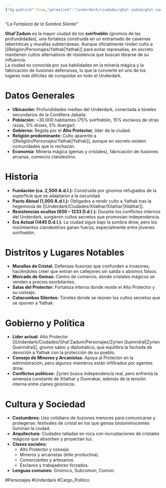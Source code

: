 ```yaml
---
{"dg-publish":true,"permalink":"/underdark/ciudades/ghal-zadum/ghal-zadum/"}
---
```


_"La Fortaleza de la Sombra Silente"_

**Ghal’Zadum** es la mayor ciudad de los **svirfneblin** (gnomos de las profundidades), una fortaleza construida en un entramado de cavernas laberínticas y murallas subterráneas. Aunque oficialmente rinden culto a [[Religión/Personajes/Yathak\|Yathak]] para evitar represalias, en secreto mantienen cultos alternativos de resistencia que buscan librarse de su influencia.  
La ciudad es conocida por sus habilidades en la minería mágica y la fabricación de ilusiones defensivas, lo que la convierte en uno de los lugares más difíciles de conquistar en todo el Underdark.

# Datos Generales
- **Ubicación:** Profundidades medias del Underdark, conectada a túneles secundarios de la Cordillera Jabalia.
- **Población:** ~30.000 habitantes (75% svirfneblin, 15% esclavos de otras razas, 5% drows, 5% duergar).
- **Gobierno:** Regida por el **Alto Protector**, líder de la ciudad.
- **Religión predominante:** Culto aparente a [[Religión/Personajes/Yathak\|Yathak]], aunque en secreto existen comunidades que lo rechazan.
- **Economía:** Minería mágica (gemas y cristales), fabricación de ilusiones arcanas, comercio clandestino.

# Historia
- **Fundación (ca. 2,500 A.d.I.):** Construida por gnomos refugiados de la superficie que se adaptaron a la oscuridad.
- **Pacto Abisal (1,000 A.d.I.):** Obligados a rendir culto a Yathak tras la hegemonía de [[Underdark/Ciudades/Xilathar/Xilathar\|Xilathar]].
- **Resistencias ocultas (650 – 1233 D.d.I.):** Durante los conflictos internos del Underdark, surgieron cultos secretos que promovían independencia.
- **Era Actual (1445 D.d.I.):** La ciudad sigue bajo la sombra drow, pero los movimientos clandestinos ganan fuerza, especialmente entre jóvenes svirfneblin.

# Distritos y Lugares Notables
- **Murallas de Cristal:** Defensas ilusorias que confunden a invasores, haciéndoles creer que entran en callejones sin salida o abismos falsos.
- **Mercado de Gemas:** Centro de comercio, donde cristales mágicos se venden a precios exorbitantes.
- **Salas del Protector:** Fortaleza interna donde reside el Alto Protector y su consejo.
- **Catacumbas Silentes:** Túneles donde se reúnen los cultos secretos que se oponen a Yathak.

# Gobierno y Política
- **Líder actual:** Alto Protector [[Underdark/Ciudades/Ghal’Zadum/Personajes/Zyrien Quenndral\|Zyrien Quenndral]], gnomo sabio y diplomático, que equilibra la fachada de devoción a Yathak con la protección de su pueblo.
- **Consejo de Mineros y Arcanistas:** Apoya al Protector en la administración, pero algunos miembros están infiltrados por agentes drow.
- **Conflictos políticos:** Zyrien busca independencia real, pero enfrenta la amenaza constante de Xilathar y Dumrakar, además de la tensión interna entre clanes gnómicos.

# Cultura y Sociedad
- **Costumbres:** Uso cotidiano de ilusiones menores para comunicarse y protegerse; festivales de cristal en los que gemas bioluminiscentes iluminan la ciudad.
- **Arquitectura:** Ciudades talladas en roca con incrustaciones de cristales mágicos que absorben y proyectan luz.
- **Clases sociales:**
    - Alto Protector y consejo.
    - Mineros y arcanistas (élite productiva).
    - Comerciantes y artesanos.
    - Esclavos y trabajadores forzados.
- **Lenguas comunes:** Gnómico, Subcomún, Común.

#Personajes #Underdark #Cargo_Politico 